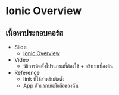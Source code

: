 # Ionic Overview

## เนื้อหาประกอบคอร์ส
* Slide
    * [Ionic Overview](https://gitpitch.com/kritsadadechawantana/demoacademy/master?p=ionicoverview)
* Video
    * วิธีการติดตั้งโปรแกรมที่ต้องใช้ + อธิบายเบื้องต้น
* Reference
	* link ที่ใช้สำหรับติดตั้ง
    * App ตัวแรกบนมือถือของฉัน
